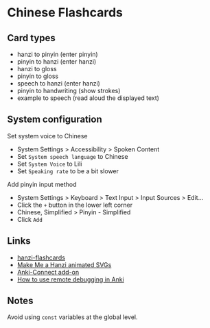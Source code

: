 # Chinese Flashcards

## Card types

- hanzi to pinyin (enter pinyin)
- pinyin to hanzi (enter hanzi)
- hanzi to gloss
- pinyin to gloss
- speech to hanzi (enter hanzi)
- pinyin to handwriting (show strokes)
- example to speech (read aloud the displayed text)

## System configuration

Set system voice to Chinese

- System Settings > Accessibility > Spoken Content
- Set `System speech language` to Chinese
- Set `System Voice` to Lili
- Set `Speaking rate` to be a bit slower

Add pinyin input method

- System Settings > Keyboard > Text Input > Input Sources > Edit...
- Click the `+` button in the lower left corner
- Chinese, Simplified > Pinyin - Simplified
- Click `Add`

## Links

- [hanzi-flashcards](https://github.com/feihong/hanzi-flashcards)
- [Make Me a Hanzi animated SVGs](https://github.com/skishore/makemeahanzi/tree/master/svgs)
- [Anki-Connect add-on](https://git.sr.ht/~foosoft/anki-connect)
- [How to use remote debugging in Anki](https://forums.ankiweb.net/t/how-to-see-card-previews-browser-console/16427/2#remote-debugging-2)

## Notes

Avoid using `const` variables at the global level.
